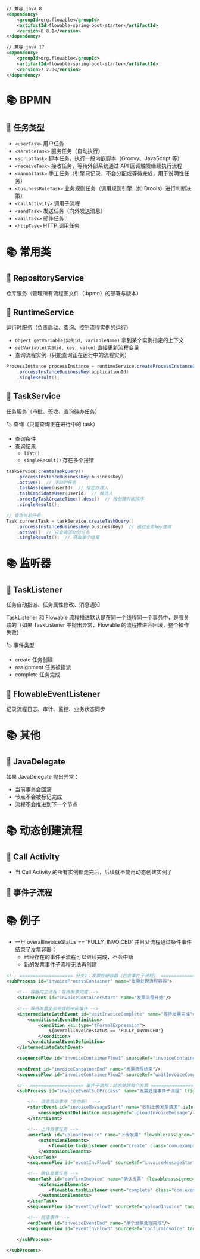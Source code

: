 ```xml
// 兼容 java 8
<dependency>
    <groupId>org.flowable</groupId>
    <artifactId>flowable-spring-boot-starter</artifactId>
    <version>6.8.1</version>
</dependency>

// 兼容 java 17
<dependency>
    <groupId>org.flowable</groupId>
    <artifactId>flowable-spring-boot-starter</artifactId>
    <version>7.2.0</version>
</dependency>
```

# 📚 BPMN
## 📖 任务类型
- `<userTask>` 用户任务
- `<serviceTask>` 服务任务（自动执行）
- `<scriptTask>` 脚本任务，执行一段内嵌脚本（Groovy、JavaScript 等）
- `<receiveTask>` 接收任务，等待外部系统通过 API 回调触发继续执行流程
- `<manualTask>` 手工任务（引擎只记录，不会分配或等待完成，用于说明性任务）
- `<businessRuleTask>` 业务规则任务（调用规则引擎（如 Drools）进行判断决策）
- `<callActivity>` 调用子流程
- `<sendTask>` 发送任务（向外发送消息）
- `<mailTask>` 邮件任务
- `<httpTask>` HTTP 调用任务

# 📚 常用类
## 📖 RepositoryService
仓库服务（管理所有流程图文件（.bpmn）的部署与版本）


## 📖 RuntimeService
运行时服务（负责启动、查询、控制流程实例的运行）

- `Object getVariable(实例id, variableName)` 拿到某个实例指定的上下文
- `setVariable(实例id, key, value)` 直接更新流程变量
- 查询流程实例（只能查询正在运行中的流程实例）
```java
ProcessInstance processInstance = runtimeService.createProcessInstanceQuery()
    .processInstanceBusinessKey(applicationId)
    .singleResult();
```

## 📖 TaskService
任务服务（审批、签收、查询待办任务）

🏷️ 查询（只能查询正在进行中的 task）
- 查询条件
- 查询结果
	- `list()` 
	- `singleResult()` 存在多个报错

```java
taskService.createTaskQuery()
    .processInstanceBusinessKey(businessKey)
    .active()  // 活动的任务
    .taskAssignee(userId)  // 指定办理人
    .taskCandidateUser(userId)  // 候选人
    .orderByTaskCreateTime().desc()  // 按创建时间排序
    .singleResult();
```

```java
// 查询当前任务
Task currentTask = taskService.createTaskQuery()
    .processInstanceBusinessKey(businessKey)  // 通过业务key查询
    .active()  // 只查询活动的任务
    .singleResult();  // 获取单个结果
```

# 📚 监听器
## 📖 TaskListener
任务自动指派、任务属性修改、消息通知

TaskListener 和 Flowable 流程推进默认是在同一个线程同一个事务中，是强关联的（如果 TaskListener 中抛出异常，Flowable 的流程推进会回滚，整个操作失败）

🏷️ 事件类型
- create 任务创建
- assignment 任务被指派
- complete 任务完成

## 📖 FlowableEventListener
记录流程日志、审计、监控、业务状态同步

# 📚 其他

## 📖 JavaDelegate
如果 JavaDelegate 抛出异常：
- 当前事务会回滚
- 节点不会被标记完成
- 流程不会推进到下一个节点

# 📚 动态创建流程
## 📖 Call Activity
- 当 Call Activity 的所有实例都走完后，后续就不能再动态创建实例了


## 📖 事件子流程


# 📚 例子
- 一旦 overallInvoiceStatus == 'FULLY_INVOICED' 并且父流程通过条件事件结束了发票容器：
	- 已经存在的事件子流程可以继续完成，不会中断
	- 新的发票事件子流程无法再创建
```xml
<!-- ==================== 分支1：发票处理容器（包含事件子流程） ==================== -->
<subProcess id="invoiceProcessContainer" name="发票处理流程容器">

	<!-- 容器内主流程：等待发票完成 -->
	<startEvent id="invoiceContainerStart" name="发票流程开始"/>

	<!-- 等待发票全部完成的中间事件 -->
	<intermediateCatchEvent id="waitInvoiceComplete" name="等待发票完成">
		<conditionalEventDefinition>
			<condition xsi:type="tFormalExpression">
				${overallInvoiceStatus == 'FULLY_INVOICED'}
			</condition>
		</conditionalEventDefinition>
	</intermediateCatchEvent>

	<sequenceFlow id="invoiceContainerFlow1" sourceRef="invoiceContainerStart" targetRef="waitInvoiceComplete"/>

	<endEvent id="invoiceContainerEnd" name="发票流程结束"/>
	<sequenceFlow id="invoiceContainerFlow2" sourceRef="waitInvoiceComplete" targetRef="invoiceContainerEnd"/>

	<!-- ==================== 事件子流程：动态处理每个发票 ==================== -->
	<subProcess id="invoiceEventSubProcess" name="发票处理事件子流程" triggeredByEvent="true">

		<!-- 消息启动事件（非中断） -->
		<startEvent id="invoiceMessageStart" name="收到上传发票请求" isInterrupting="false">
			<messageEventDefinition messageRef="uploadInvoiceMessage"/>
		</startEvent>

		<!-- 上传发票任务 -->
		<userTask id="uploadInvoice" name="上传发票" flowable:assignee="${invoiceUser}">
			<extensionElements>
				<flowable:taskListener event="create" class="com.example.listener.InvoiceUploadListener"/>
			</extensionElements>
		</userTask>
		<sequenceFlow id="eventInvFlow1" sourceRef="invoiceMessageStart" targetRef="uploadInvoice"/>

		<!-- 确认发票任务 -->
		<userTask id="confirmInvoice" name="确认发票" flowable:assignee="${invoiceManager}">
			<extensionElements>
				<flowable:taskListener event="complete" class="com.example.listener.InvoiceConfirmListener"/>
			</extensionElements>
		</userTask>
		<sequenceFlow id="eventInvFlow2" sourceRef="uploadInvoice" targetRef="confirmInvoice"/>

		<!-- 结束事件 -->
		<endEvent id="invoiceEventEnd" name="单个发票处理完成"/>
		<sequenceFlow id="eventInvFlow3" sourceRef="confirmInvoice" targetRef="invoiceEventEnd"/>

	</subProcess>

</subProcess>
```
